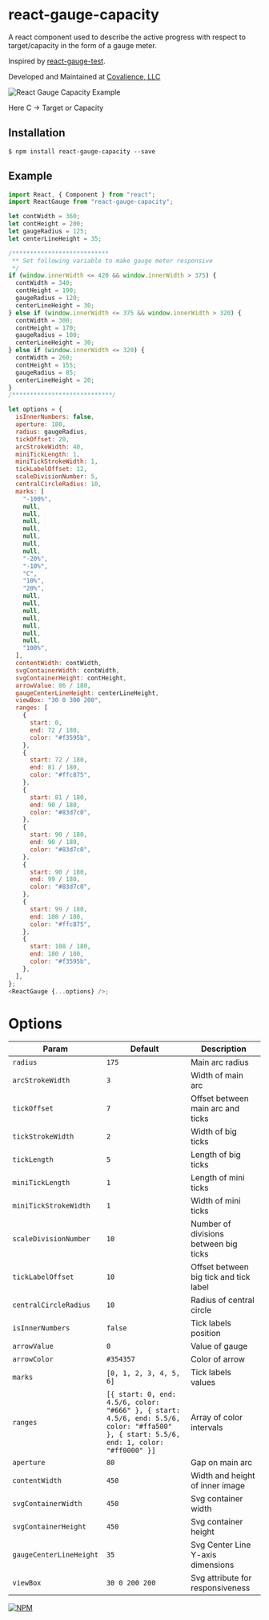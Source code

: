 # react-gauge-capacity

<p>A react component used to describe the active progress with respect to target/capacity in the form of a gauge meter.</p>
<p>Inspired by <a href="https://www.npmjs.com/package/react-gauge-test" target="_blank">react-gauge-test</a>.</p>
<p>Developed and Maintained at <a href="https://covalience.com/" rel="noopener noreferrer" target="_blank">Covalience, LLC</a></p>
<p>
<img src="https://raw.githubusercontent.com/Gurpreets/react-gauge-capacity/master/img/gauge_capacity_img.png" alt="React Gauge Capacity Example" title="React Gauge Capacity Example"/>
</p>
<p>Here C -> Target or Capacity</p>

## Installation

```
$ npm install react-gauge-capacity --save
```

## Example

```js
import React, { Component } from "react";
import ReactGauge from "react-gauge-capacity";

let contWidth = 360;
let contHeight = 200;
let gaugeRadius = 125;
let centerLineHeight = 35;

/***************************
 ** Set following variable to make gauge meter responsive
 */
if (window.innerWidth <= 420 && window.innerWidth > 375) {
  contWidth = 340;
  contHeight = 190;
  gaugeRadius = 120;
  centerLineHeight = 30;
} else if (window.innerWidth <= 375 && window.innerWidth > 320) {
  contWidth = 300;
  contHeight = 170;
  gaugeRadius = 100;
  centerLineHeight = 30;
} else if (window.innerWidth <= 320) {
  contWidth = 260;
  contHeight = 155;
  gaugeRadius = 85;
  centerLineHeight = 20;
}
/****************************/

let options = {
  isInnerNumbers: false,
  aperture: 180,
  radius: gaugeRadius,
  tickOffset: 20,
  arcStrokeWidth: 40,
  miniTickLength: 1,
  miniTickStrokeWidth: 1,
  tickLabelOffset: 12,
  scaleDivisionNumber: 5,
  centralCircleRadius: 10,
  marks: [
    "-100%",
    null,
    null,
    null,
    null,
    null,
    null,
    null,
    "-20%",
    "-10%",
    "C",
    "10%",
    "20%",
    null,
    null,
    null,
    null,
    null,
    null,
    null,
    "100%",
  ],
  contentWidth: contWidth,
  svgContainerWidth: contWidth,
  svgContainerHeight: contHeight,
  arrowValue: 86 / 180,
  gaugeCenterLineHeight: centerLineHeight,
  viewBox: "30 0 300 200",
  ranges: [
    {
      start: 0,
      end: 72 / 180,
      color: "#f3595b",
    },
    {
      start: 72 / 180,
      end: 81 / 180,
      color: "#ffc875",
    },
    {
      start: 81 / 180,
      end: 90 / 180,
      color: "#83d7c0",
    },
    {
      start: 90 / 180,
      end: 90 / 180,
      color: "#83d7c0",
    },
    {
      start: 90 / 180,
      end: 99 / 180,
      color: "#83d7c0",
    },
    {
      start: 99 / 180,
      end: 108 / 180,
      color: "#ffc875",
    },
    {
      start: 108 / 180,
      end: 180 / 180,
      color: "#f3595b",
    },
  ],
};
<ReactGauge {...options} />;
```

# Options

| Param                   | Default                                                                                                                                 | Description                            |
| ----------------------- | --------------------------------------------------------------------------------------------------------------------------------------- | -------------------------------------- |
| `radius`                | `175`                                                                                                                                   | Main arc radius                        |
| `arcStrokeWidth`        | `3`                                                                                                                                     | Width of main arc                      |
| `tickOffset`            | `7`                                                                                                                                     | Offset between main arc and ticks      |
| `tickStrokeWidth`       | `2`                                                                                                                                     | Width of big ticks                     |
| `tickLength`            | `5`                                                                                                                                     | Length of big ticks                    |
| `miniTickLength`        | `1`                                                                                                                                     | Length of mini ticks                   |
| `miniTickStrokeWidth`   | `1`                                                                                                                                     | Width of mini ticks                    |
| `scaleDivisionNumber`   | `10`                                                                                                                                    | Number of divisions between big ticks  |
| `tickLabelOffset`       | `10`                                                                                                                                    | Offset between big tick and tick label |
| `centralCircleRadius`   | `10`                                                                                                                                    | Radius of central circle               |
| `isInnerNumbers`        | `false`                                                                                                                                 | Tick labels position                   |
| `arrowValue`            | `0`                                                                                                                                     | Value of gauge                         |
| `arrowColor`            | `#354357`                                                                                                                               | Color of arrow                         |
| `marks`                 | `[0, 1, 2, 3, 4, 5, 6]`                                                                                                                 | Tick labels values                     |
| `ranges`                | `[{ start: 0, end: 4.5/6, color: "#666" }, { start: 4.5/6, end: 5.5/6, color: "#ffa500" }, { start: 5.5/6, end: 1, color: "#ff0000" }]` | Array of color intervals               |
| `aperture`              | `80`                                                                                                                                    | Gap on main arc                        |
| `contentWidth`          | `450`                                                                                                                                   | Width and height of inner image        |
| `svgContainerWidth`     | `450`                                                                                                                                   | Svg container width                    |
| `svgContainerHeight`    | `450`                                                                                                                                   | Svg container height                   |
| `gaugeCenterLineHeight` | `35`                                                                                                                                    | Svg Center Line Y-axis dimensions      |
| `viewBox`               | `30 0 200 200`                                                                                                                          | Svg attribute for responsiveness       |

[![NPM](https://nodei.co/npm/react-gauge-capacity.png?downloads=true&downloadRank=true&stars=true)](https://nodei.co/npm/react-gauge-capacity/)
